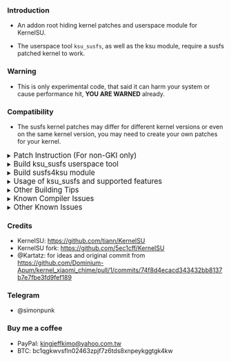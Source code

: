 ### Introduction
- An addon root hiding kernel patches and userspace module for KernelSU.

- The userspace tool `ksu_susfs`, as well as the ksu module, require a susfs patched kernel to work.

### Warning
- This is only experimental code, that said it can harm your system or cause performance hit, **YOU ARE WARNED** already.

### Compatibility
- The susfs kernel patches may differ for different kernel versions or even on the same kernel version, you may need to create your own patches for your kernel.

<details><summary><big>Patch Instruction (For non-GKI only)</big></summary>
#### Patch Instruction (For non-GKI only)
**- Prerequisite -**
1. All susfs patches are based on the original official KernelSU (the one from weishu), so you should clone his repo for a better patching result.
2. After cloning the KernelSU to your kernel source, inside the KernelSU folder, apply a revert commit from `https://github.com/tiann/KernelSU/commit/898e9d4f8ca9b2f46b0c6b36b80a872b5b88d899`.
3. Also, you have to manually implement the NON-KPROBE hooks in the kernel by yourself since `SUS_SU` feature is NOT supported for NON-GKI kernel anymore. See `https://kernelsu.org/guide/how-to-integrate-for-non-gki.html#manually-modify-the-kernel-source`.
4. Replace all lines starting with `#ifdef CONFIG_KPROBES` to `#if defined(CONFIG_KPROBES) && 0` for all files within the KernelSU folder, this is to tell KernelSU not to use any kprobe hooks.
5. SUSFS now supports AUTO_ADD_ features for Magick Mount KernelSU as long as you have `KSU_SUSFS_HAS_MAGIC_MOUNT` feature enabled.

**- Apply SUSFS patches -**
1. Clone the repo with a tag or release version, as they are more stable in general.
2. Run `cp ./kernel_patches/KernelSU/10_enable_susfs_for_ksu.patch $KERNEL_ROOT/KernelSU/`.
3. Run `cp ./kernel_patches/50_add_susfs_in_kernel-<kernel_version>.patch $KERNEL_ROOT/`.
4. Run `cp ./kernel_patches/fs/* $KERNEL_ROOT/fs/`.
5. Run `cp ./kernel_patches/include/linux/* $KERNEL_ROOT/include/linux/`.
6. Run `cd $KERNEL_ROOT/KernelSU` and then `patch -p1 < 10_enable_susfs_for_ksu.patch`.
7. Run `cd $KERNEL_ROOT` and then `patch -p1 < 50_add_susfs_in_kernel-4.14.patch`, **if there are failed patches, you may try to patch them manually by yourself**.
8. If you want to make your kernel support other KSU manager variants, you can add its own hash size and hash in `ksu_is_manager_apk()` function in `KernelSU/kernel/apk_sign.c`.
9. Make sure again to have `CONFIG_KSU` and `CONFIG_KSU_SUSFS` enabled before building the kernel, some other SUSFS features may be disabled by default, you may enable/disable them via `menuconfig`, `kernel defconfig`, or change the `default [y|n]` option under each `config KSU_SUSFS_` option in `$KernelSU_repo/kernel/Kconfig` if you build with a new defconfig every time.
10. If your KernelSU manager is using magic mount, then you should enable **`KSU_SUSFS_HAS_MAGIC_MOUNT`** option so that mounts can be handled by AUTO_ADD_ features.
11. For some compiler errors, please refer to the section **[Known Compiler Issues]** below.
12. For other building tips, please refer to the section **[Other Building Tips]** below.
</details>

<details><summary><big>Build ksu_susfs userspace tool</big></summary>
#### Build ksu_susfs userspace tool
1. Run `./build_ksu_susfs_tool.sh` to build the userspace tool `ksu_susfs`, and the arm64 and arm binary will be copied to `ksu_module_susfs/tools/` as well.
2. Now you can also push the compiled `ksu_susfs` tool to `/data/adb/ksu/bin/` so that you can run it directly in adb root shell or termux root shell, as well as in your own ksu modules.

<details><summary><big>Build sus_su userspace tool (Deprecated)</big></summary>
#### Build sus_su userspace tool (Deprecated)
**--Important Notes--**
- sus_su userspace tool is now deprecated, as newer Xiaomi devices are found to have a root detection service running which is named "mrmd" and it is spawned by init process, and since sus_su mounted by overlayfs can't be umounted for process spawned by init process, so it will get detected unless there is a better umount scheme for init spawned process.
</details>

**--Instruction for 1st mode (Deprecated)--**
- sus_su userspace tool is an executable aimed to get a root shell by sending a request to a susfs fifo driver, this is exclusive for **"kprobe hook enabled KSU"** only, **DO NOT** use it if your KernelSU has kprobe **disabled**.
- Only apps with root access granted by ksu manager are allowed to run 'su'.
- For best compatibility, sus_su requires overlayfs to allow all other 3rd party apps to execute 'su' to get root shell.
- See `service.sh` in module template for more details.

1. Run `./build_sus_su_tool.sh` to build the sus_su executable, the arm64 and arm binary will be copied to `ksu_module_susfs/tools/`.
2. Uncomment the line `#enable_sus_su` in service.sh to enable sus_su.
3. Run `./build_ksu_module.sh` to build the module and flash again.

**--Instruction for 2nd mode--**
- Just run `ksu_susfs sus_su 2` to disable core kprobe hooks and enable inline hooks for su.
</details>

<details><summary><big>Build susfs4ksu module</big></summary>
#### Build susfs4ksu module
- The ksu module here is just a demo to show how to use it.
- It will also copy the `ksu_susfs` and `sus_su` tool to `/data/adb/ksu/bin/` as well when installing the module.

1. ksu_susfs tool can be run in any stage scripts, post-fs-data.sh, services.sh, boot-completed.sh according to your own need.
2. Run `./build_ksu_module.sh` to build the susfs KSU module.
</details>

<details><summary><big>Usage of ksu_susfs and supported features</big></summary>
#### Usage of ksu_susfs and supported features
- Run `ksu_susfs` in root shell for detailed usages.
- See `$KernelSU_repo/kernel/Kconfig` for supported features after applying the susfs patches.
</details>

<details><summary><big>Other Building Tips</big></summary>
#### Other Building Tips
- To only remove the `-dirty` string from kernel release string, open file `$KERNEL_ROOT/scripts/setlocalversion`, then look for all the lines that containing `printf '%s' -dirty`, and replace it with `printf '%s' ''`.
- Alternatively, If you want to directly hardcode the whole kernel release string, then open file `$KERNEL_ROOT/scripts/setlocalversion`, look for the last line `echo "$res"`, and for example, replace it with `echo "-android13-01-gb123456789012-ab12345678"`.
- To hardcode your kernel version string, open `$KERNEL_ROOT/scripts/mkcompile_h`, and look for line `UTS_VERSION="$(echo $UTS_VERSION $CONFIG_FLAGS $TIMESTAMP | cut -b -$UTS_LEN)"`, then for example, replace it with `UTS_VERSION="#1 SMP PREEMPT Mon Jan 1 18:00:00 UTC 2024"`.
- To hardcode your kernel version string which can be seen from /proc/version, open `$KERNEL_ROOT/scripts/mkcompile_h`, then search for variable name `LINUX_COMPILE_BY` and `LINUX_COMPILE_HOST`, then for example, append `LINUX_COMPILE_BY=build-user` and `LINUX_COMPILE_HOST=build-host` after line `UTS_VERSION="$(echo $UTS_VERSION $CONFIG_FLAGS $TIMESTAMP | cut -b -$UTS_LEN)"`.
- To spoof the `/proc/config.gz` with the stock config,

   1. Make sure you are on the stock ROM and using stock kernel.
   2. Use adb shell or root shell to pull your stock `/proc/config.gz` from your device to PC.
   3. Decompress it using `gunzip` or whatever tools, then copy it to `$KERNEL_ROOT/arch/arm64/configs/stock_defconfig`.
   4. Open file `$KERNEL_ROOT/kernel/Makefile`.
   5. Look for line `$(obj)/config_data: $(KCONFIG_CONFIG) FORCE`, and replace it with `$(obj)/config_data: arch/arm64/configs/stock_defconfig FORCE`.
</details>

<details><summary><big>Known Compiler Issues</big></summary>
#### Known Compiler Issues
   1. error: no member named 'android_kabi_reservedx' in 'struct yyyyyyyy'

      - Because normally the member `u64 android_kabi_reservedx;` doesn't exist in all structs with all kernel versions below 4.19, and sometimes it is not guaranteed to exist with kernel versions >= 4.19 and <= 5.4, and even with GKI kernel, like some of the custom kernels have all of them disabled. So at this point if the susfs patches didn't have them patched for you, then what you need to do is to manually append the member to the end of the corresponding struct definition, it should be `u64 android_kabi_reservedx;` with the last `x` starting from `1`, like `u64 android_kabi_reserved1;`, `u64 android_kabi_reserved2;` and so on. You may also refer to patches from other branches like `kernel-4.14`, `kernel-4.9` of this repo for extra `diff` of the missing kabi members.
</details>

<details><summary><big>Other Known Issues</big></summary>
#### Other Known Issues
- Some of the File Explorer Apps cannot display files/directories properly when a specific sub path of '/sdcard' or '/storage/emulated/0' is added to sus_path.
    1. Make sure the file explorer app has root allowed by KSU manager, because sus_path is only effective on no root allowed process uid.
    2. It is strongly NOT recommended adding sub path of '/sdcard' or '/storage/emulated/0' to sus_path, because file explorer app is likely using android API to retrieve the list of files/directories, which means the calling uid will be changed to other system media provider app such as the google provider to execute the file lookup operation, and makes sus_path think that it is not a root allowed process uid so as to prevent them from showing up, unless the app obtains the root access first then use root privilege to list the files/directories without using android API.
</details>

### Credits
- KernelSU: https://github.com/tiann/KernelSU
- KernelSU fork: https://github.com/5ec1cff/KernelSU
- @Kartatz: for ideas and original commit from https://github.com/Dominium-Apum/kernel_xiaomi_chime/pull/1/commits/74f8d4ecacd343432bb8137b7e7fbe3fd9fef189

### Telegram
- @simonpunk

### Buy me a coffee
- PayPal: kingjeffkimo@yahoo.com.tw
- BTC: bc1qgkwvsfln02463zpjf7z6tds8xnpeykggtgk4kw
